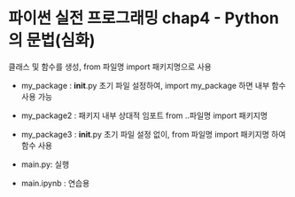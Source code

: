 # 파이썬 실전 프로그래밍 chap4 - Python의 문법(심화)
클래스 및 함수를 생성, from 파일명 import 패키지명으로 사용

- my_package : __init__.py 초기 파일 설정하여, import my_package 하면 내부 함수 사용 가능

  
- my_package2 : 패키지 내부 상대적 임포트 from ..파일명 import 패키지명


- my_package3 : __init__.py 초기 파일 설정 없이, from 파일명 import 패키지명 하여 함수 사용


- main.py: 실행

- main.ipynb : 연습용
